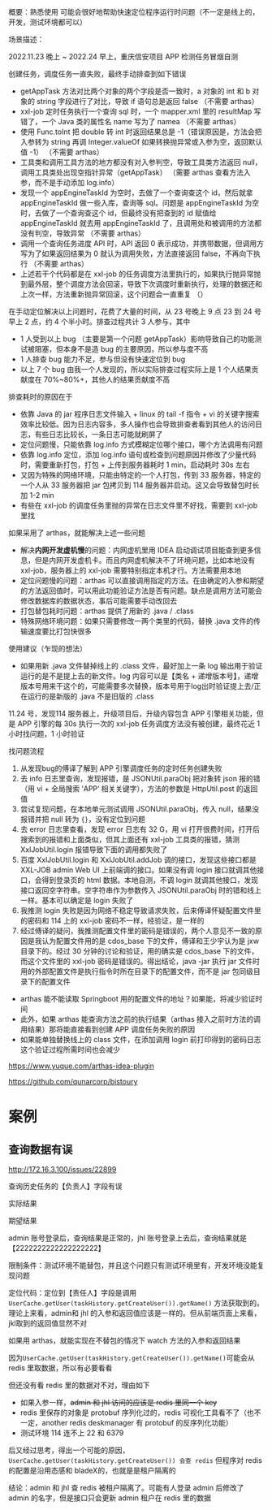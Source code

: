 
概要：熟悉使用  可能会很好地帮助快速定位程序运行时问题（不一定是线上的，开发，测试环境都可以）

场景描述：

2022.11.23 晚上 ~ 2022.24 早上，重庆信安项目 APP 检测任务冒烟自测

创建任务，调度任务一直失败，最终手动排查到如下错误

- getAppTask 方法对比两个对象的两个字段是否一致时，a 对象的 int 和 b 对象的 string 字段进行了对比，导致 if 语句总是返回 false
（不需要 arthas）
- xxl-job 定时任务执行一个查询 sql 时，一个 mapper.xml 里的 resultMap 写错了，一个 Java 类的属性名 name 写为了 namea
（不需要 arthas）
- 使用 Func.toInt 把 double 转 int 时返回结果总是 -1（错误原因是，方法会把入参转为 string 再调 Integer.valueOf 如果转换抛异常或入参为空，返回默认值 -1）
（不需要 arthas）
- 工具类和调用工具方法的地方都没有对入参判空，导致工具类方法返回 null，调用工具类处出现空指针异常（getAppTask）
（需要 arthas 查看方法入参，而不是手动添加 log.info）
- 发现一个 appEngineTaskId 为空时，去做了一个查询查这个 id，然后就拿 appEngineTaskId 做一些入库，查询等 sql。问题是 appEngineTaskId 为空时，去做了一个查询查这个 id，但最终没有把查到的 id 赋值给 appEngineTaskId 就去用 appEngineTaskId 了，且调用处和被调用的方法都没有判空，导致异常
（不需要 arthas）
- 调用一个查询任务进度 API 时，API 返回 0 表示成功，并携带数据，但调用方写为了如果返回结果为 0 就认为调用失败，方法直接返回 false，不再向下执行
（不需要 arthas）
- 上述若干个代码都是在 xxl-job 的任务调度方法里执行的，如果执行抛异常抛到最外层，整个调度方法会回滚，导致下次调度时重新执行，处理的数据还和上次一样，方法重新抛异常回滚，这个问题会一直重复
（）

在手动定位解决以上问题时，花费了大量的时间，从 23 号晚上 9 点 23 到 24 号早上 2 点，约 4 个半小时。排查过程共计 3 人参与，其中

- 1 人受到以上 bug （主要是第一个问题 getAppTask）影响导致自己的功能测试被阻塞，但本身不是造 bug 的主要原因，所以参与度不高
- 1 人排查 bug 能力不足，参与但没有快速定位到 bug
- 以上 7 个 bug 由我一个人发现的，所以实际排查过程实际上是 1 个人结果贡献度在 70%~80%+，其他人的结果贡献度不高

排查耗时的原因在于

- 依靠 Java 的 jar 程序日志文件输入 + linux 的 tail -f 指令 + vi 的关键字搜索效率比较低。因为日志内容多，多人操作也会导致排查者看到其他人的访问日志，有些日志比较长，一条日志可能就刷屏了
- 定位问题慢，只能依靠 log.info 方式模糊定位哪个接口，哪个方法调用有问题
- 依靠 log.info 定位，添加 log.info 语句或检查到问题原因并修改了少量代码时，需要重新打包，打包 + 上传到服务器耗时 1 min，启动耗时 30s 左右
- 又因为特殊的网络环境，只能由特定的一个人打包，传到 33 服务器，特定的一个人从 33 服务器把 jar 包拷贝到 114 服务器并启动。这又会导致替包时长加 1-2 min
- 有些在 xxl-job 的调度任务里抛的异常在日志文件里不好找，需要到 xxl-job 里找

如果采用了 arthas，就能解决上述一些问题

- 解决**内网开发虚机慢**的问题：内网虚机里用 IDEA 启动调试项目能查到更多信息，但是内网开发虚机卡。而且内网虚机解决不了环境问题，比如本地没有 xxl-job，服务器上的 xxl-job 需要特别指定本机才行。方法需要用本地
- 定位问题慢的问题：arthas 可以直接调用指定的方法。在由确定的入参和期望的方法返回值时，可以用此功能验证方法是否有问题。缺点是调用方法可能会修改数据库的数据状态，事后可能需要手动改回去
- 打包替包耗时问题：arthas 提供了用新的 .java / .class 
- 特殊网络环境问题：如果只需要修改一两个类里的代码，替换 .java 文件的传输速度要比打包快很多


使用建议（乍现的想法）

- 如果用新  .java 文件替掉线上的 .class 文件，最好加上一条 log 输出用于验证运行的是不是提上去的新文件。log 内容可以是【类名 + 递增版本号】，递增版本号用来干这个的，可能需要多次替换，版本号用于log出时验证提上去/正在运行的是新版的 .java 不是旧版的 .class


11.24 号，发现114 服务器上，升级项目后，升级内容包含 APP 引擎相关功能，但是 APP 引擎的每 30s 执行一次的 xxl-job 任务调度方法没有被创建，最终花近 1 小时找问题，1 小时验证

找问题流程

1. 从发现bug的傅译了解到 APP 引擎调度任务的定时任务创建失败
2. 去 info 日志里查询，发现报错，是 JSONUtil.paraObj 把对象转 json 报的错（用 vi + 全局搜索 ’APP‘ 相关关键字），方法的参数是 HttpUtil.post 的返回值
3. 尝试复现问题，在本地单元测试调用 JSONUtil.paraObj，传入 null，结果没报错并把 null 转为 `{}`，没有定位到问题
4. 去 error 日志里查看，发现 error 日志有 32 G，用 vi 打开很费时间，打开后搜索到的报错和上面类似，但其上面还有 xxl-job 工具类的报错，猜测 XxlJobUtil.login 报错导致下面的调用都失败了
5. 百度 XxlJobUtil.login 和 XxlJobUtil.addJob 调的接口，发现这些接口都是 XXL-JOB admin Web UI 上前端调的接口。如果没有调 login 接口就调其他接口，会得到登录页的 html 数据。本地自测，不调 login 就调其他接口，发现接口返回空字符串。空字符串作为参数传入 JSONUtil.paraObj 时的错和线上一样。基本可以确定是 login 失败了
6. 我推测 login 失败是因为网络不稳定导致请求失败，后来傅译怀疑配置文件里的密码和 114 上的 xxl-job 密码不一样，经验证，是一样的
7. 经过傅译的疑问，我推测配置文件里的密码是错误的，两个人意见不一致的原因是我认为配置文件用的是 cdos_base 下的文件，傅译和王少宇认为是 jxw 目录下的。经过 30 分钟的讨论和验证，用的确实是 cdos_base 下的文件，而这个文件里的 xxl-job 密码是错误的。得出结论，java -jar 执行 jar 文件时用的外部配置文件是执行指令时所在目录下的配置文件，而不是 jar 包同级目录下的配置文件

- arthas 能不能读取 Springboot 用的配置文件的地址？如果能，将减少验证时间
- 此外，如果 arthas 能查询方法之前的执行结果（arthas 接入之前时方法的调用结果）那将能直接看到创建 APP 调度任务失败的原因
- 如果能单独替换线上的 class 文件，在添加调用 login 前打印得到的密码日志这个验证过程所需时间也会减少




https://www.yuque.com/arthas-idea-plugin


https://github.com/qunarcorp/bistoury



# 案例


## 查询数据有误

http://172.16.3.100/issues/22899

查询历史任务的【负责人】字段有误

实际结果



期望结果



admin 账号登录后，查询结果是正常的，jhl 账号登录上去后，查询结果就是【2222222222222222222】

限制条件：测试环境不能替包，并且这个问题只有测试环境里有，开发环境没能复现问题

定位代码：定位到【责任人】字段是调用 `UserCache.getUser(taskHistory.getCreateUser()).getName()` 方法获取到的。理论上来看，admin和 jhl 的入参和返回值应该是一样的。但从前端页面上来看，jkl取到的返回值显然不对

如果用 arthas，就能实现在不替包的情况下 watch 方法的入参和返回结果


因为`UserCache.getUser(taskHistory.getCreateUser()).getName()`可能会从 redis 里取数据，所以有必要看看

但还没有看 redis 里的数据对不对，理由如下

- 如果入参一样，~~admin 和 jhl 访问的应该是 redis 里同一个 key~~
- redis 里保存的对象是 protobuf 序列化过的，redis 可视化工具看不了（也不一定，another redis deskmanager 有 protobuf 的反序列化功能）
- 测试环境 114 连不上 22 和 6379

后又经过思考，得出一个可能的原因，`UserCache.getUser(taskHistory.getCreateUser()) 会查 redis` 但程序对 redis 的配置是沿用态感和 bladeX的，也就是是租户隔离的

结论：admin 和 jhl 查 redis 被租户隔离了。可能有人登录 admin 后修改了 admin 的名字，但是接口只会更新 admin 租户在 redis 里的数据

